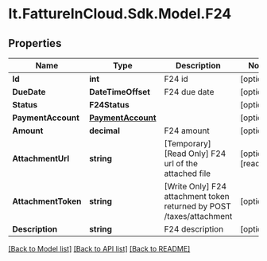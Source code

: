 # It.FattureInCloud.Sdk.Model.F24

## Properties

Name | Type | Description | Notes
------------ | ------------- | ------------- | -------------
**Id** | **int** | F24 id | [optional] 
**DueDate** | **DateTimeOffset** | F24 due date | [optional] 
**Status** | **F24Status** |  | [optional] 
**PaymentAccount** | [**PaymentAccount**](PaymentAccount.md) |  | [optional] 
**Amount** | **decimal** | F24 amount | [optional] 
**AttachmentUrl** | **string** | [Temporary] [Read Only] F24 url of the attached file | [optional] [readonly] 
**AttachmentToken** | **string** | [Write Only]  F24 attachment token returned by POST /taxes/attachment | [optional] 
**Description** | **string** | F24 description | [optional] 

[[Back to Model list]](../../README.md#documentation-for-models) [[Back to API list]](../../README.md#documentation-for-api-endpoints) [[Back to README]](../../README.md)

